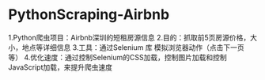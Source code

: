 # PythonScraping-Airbnb
1.Python爬虫项目：Airbnb深圳的短租房源信息
2.目的：抓取前5页房源价格，大小，地点等详细信息
3.工具：通过Selenium 库 模拟浏览器动作（点击下一页等）
4.优化速度：通过控制Selenium的CSS加载，控制图片加载和控制JavaScript加载，来提升爬虫速度
